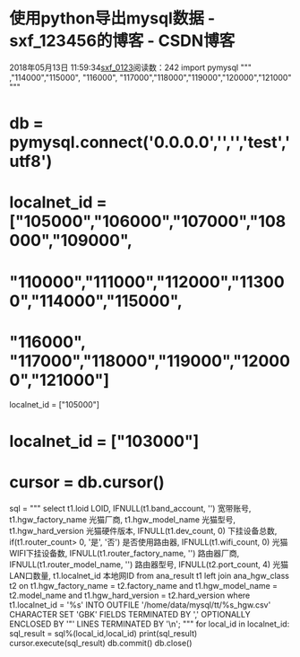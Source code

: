 # 使用python导出mysql数据 - sxf_123456的博客 - CSDN博客
2018年05月13日 11:59:34[sxf_0123](https://me.csdn.net/sxf_123456)阅读数：242
import pymysql
"""
,"114000","115000",
               "116000", "117000","118000","119000","120000","121000"
"""
# db = pymysql.connect('0.0.0.0','','','test','utf8')
# localnet_id = ["105000","106000","107000","108000","109000",
#                "110000","111000","112000","113000","114000","115000",
#                "116000", "117000","118000","119000","120000","121000"]
localnet_id = ["105000"]
# localnet_id = ["103000"]
# cursor = db.cursor()
sql = """
select 
   t1.loid LOID, 
   IFNULL(t1.band_account, '') 宽带账号, 
   t1.hgw_factory_name 光猫厂商,
   t1.hgw_model_name 光猫型号,
   t1.hgw_hard_version 光猫硬件版本,
    IFNULL(t1.dev_count, 0) 下挂设备总数,
   if(t1.router_count> 0, '是', '否') 是否使用路由器,
   IFNULL(t1.wifi_count, 0) 光猫WIFI下挂设备数,
   IFNULL(t1.router_factory_name, '') 路由器厂商,
   IFNULL(t1.router_model_name, '') 路由器型号,
   IFNULL(t2.port_count, 4) 光猫LAN口数量,
    t1.localnet_id 本地网ID
from 
   ana_result t1 
left join 
   ana_hgw_class t2 
on 
    t1.hgw_factory_name = t2.factory_name 
   and t1.hgw_model_name = t2.model_name
    and t1.hgw_hard_version = t2.hard_version
where 
   t1.localnet_id = '%s'
INTO OUTFILE '/home/data/mysql/tt/%s_hgw.csv'
CHARACTER SET 'GBK'
FIELDS TERMINATED BY ',' OPTIONALLY ENCLOSED BY '"'
LINES TERMINATED BY '\\n';
"""
for local_id in localnet_id:
    sql_result = sql%(local_id,local_id)
    print(sql_result)
    cursor.execute(sql_result)
db.commit()
db.close()
